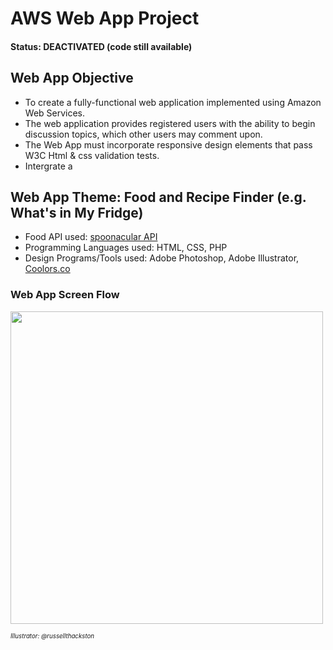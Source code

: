 # AWS Web App Project
#### Status: DEACTIVATED (code still available)

## Web App Objective
- To create a fully-functional web application implemented using Amazon Web Services.
- The web application provides registered users with the ability to begin discussion topics, which other users may comment upon.
- The Web App must incorporate responsive design elements that pass W3C Html & css validation tests.
- Intergrate a

## Web App Theme: Food and Recipe Finder (e.g. What's in My Fridge)
- Food API used: <a href="https://spoonacular.com/food-api">spoonacular API</a>
- Programming Languages used: HTML, CSS, PHP
- Design Programs/Tools used: Adobe Photoshop, Adobe Illustrator, <a href="https://coolors.co">Coolors.co</a>

### Web App Screen Flow

<img src="https://georgiasouthern.desire2learn.com/content/enforced/388490-19120.19122.201801/IT%205233%20Web%20App%20Screen%20Flow.jpg?d2lSessionVal=zy6bt6Cot6jPHyHyKRrZrtWJd&ou=388490" width="500" height="500">

<sub><sup>*Illustrator: @russellthackston*</sub></sup>


